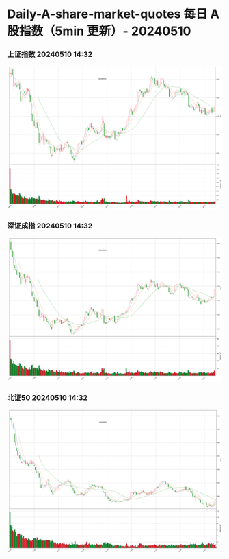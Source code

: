 
# Daily-A-share-market-quotes 每日 A 股指数（5min 更新）- 20240510

### 上证指数 20240510 14:32
![](./fig/2024/5/20240510-sh000001.png)

### 深证成指 20240510 14:32
![](./fig/2024/5/20240510-sz399001.png)

### 北证50 20240510 14:32
![](./fig/2024/5/20240510-bj899050.png)
